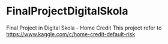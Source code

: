 # FinalProjectDigitalSkola
Final Project in Digital Skola - Home Credit
This project refer to https://www.kaggle.com/c/home-credit-default-risk
